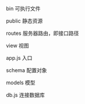 bin  可执行文件

public  静态资源

routes 服务器路由，即接口路径

view  视图

app.js   入口

schema  配置对象

models 模型

db.js 连接数据库
